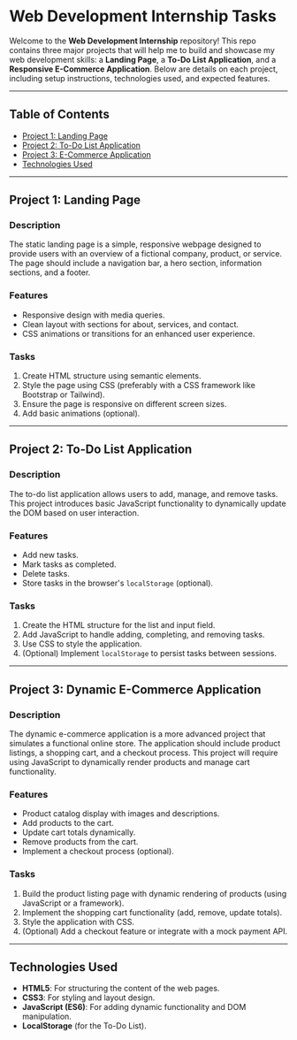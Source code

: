 # Web Development Internship Tasks

Welcome to the **Web Development Internship** repository! This repo contains three major projects that will help me to build and showcase my web development skills: a **Landing Page**, a **To-Do List Application**, and a **Responsive E-Commerce Application**. Below are details on each project, including setup instructions, technologies used, and expected features.

---

## Table of Contents

- [Project 1: Landing Page](#project-1-landing-page)
- [Project 2: To-Do List Application](#project-2-to-do-list-application)
- [Project 3:  E-Commerce Application](#project-3-e-commerce-application)
- [Technologies Used](#technologies-used)


---

## Project 1: Landing Page

### Description

The static landing page is a simple, responsive webpage designed to provide users with an overview of a fictional company, product, or service. The page should include a navigation bar, a hero section, information sections, and a footer.

### Features

- Responsive design with media queries.
- Clean layout with sections for about, services, and contact.
- CSS animations or transitions for an enhanced user experience.

### Tasks

1. Create HTML structure using semantic elements.
2. Style the page using CSS (preferably with a CSS framework like Bootstrap or Tailwind).
3. Ensure the page is responsive on different screen sizes.
4. Add basic animations (optional).

---

## Project 2: To-Do List Application

### Description

The to-do list application allows users to add, manage, and remove tasks. This project introduces basic JavaScript functionality to dynamically update the DOM based on user interaction.

### Features

- Add new tasks.
- Mark tasks as completed.
- Delete tasks.
- Store tasks in the browser's `localStorage` (optional).

### Tasks

1. Create the HTML structure for the list and input field.
2. Add JavaScript to handle adding, completing, and removing tasks.
3. Use CSS to style the application.
4. (Optional) Implement `localStorage` to persist tasks between sessions.

---

## Project 3: Dynamic E-Commerce Application

### Description
The dynamic e-commerce application is a more advanced project that simulates a functional online store. The application should include product listings, a shopping cart, and a checkout process. This project will require using JavaScript to dynamically render products and manage cart functionality.

### Features

- Product catalog display with images and descriptions.
- Add products to the cart.
- Update cart totals dynamically.
- Remove products from the cart.
- Implement a checkout process (optional).

### Tasks

1. Build the product listing page with dynamic rendering of products (using JavaScript or a framework).
2. Implement the shopping cart functionality (add, remove, update totals).
3. Style the application with CSS.
4. (Optional) Add a checkout feature or integrate with a mock payment API.

---

## Technologies Used

- **HTML5**: For structuring the content of the web pages.
- **CSS3**: For styling and layout design.
- **JavaScript (ES6)**: For adding dynamic functionality and DOM manipulation.
- **LocalStorage** (for the To-Do List).

